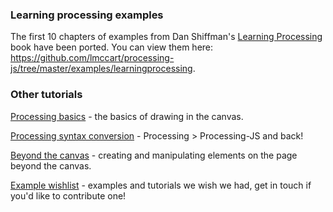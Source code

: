 ### Learning processing examples 
The first 10 chapters of examples from Dan Shiffman's [Learning Processing](http://www.learningprocessing.com/examples/) book have been ported. You can view them here: https://github.com/lmccart/processing-js/tree/master/examples/learningprocessing.

### Other tutorials

[Processing basics](https://github.com/lmccart/processing-js/wiki/Processing-Basics) - the basics of drawing in the canvas.

[Processing syntax conversion](https://github.com/lmccart/processing-js/wiki/Processing-syntax-conversion) - Processing > Processing-JS and back!

[Beyond the canvas](https://github.com/lmccart/processing-js/wiki/DOM-Extensions) - creating and manipulating elements on the page beyond the canvas.

[Example wishlist](https://github.com/lmccart/processing-js/wiki/Example-Wishlist) - examples and tutorials we wish we had, get in touch if you'd like to contribute one!